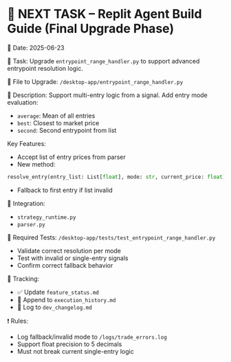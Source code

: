 # 📌 NEXT TASK – Replit Agent Build Guide (Final Upgrade Phase)

📅 Date: 2025-06-23

🧠 Task:
Upgrade `entrypoint_range_handler.py` to support advanced entrypoint resolution logic.

🔧 File to Upgrade:
`/desktop-app/entrypoint_range_handler.py`

🧩 Description:
Support multi-entry logic from a signal. Add entry mode evaluation:

* `average`: Mean of all entries
* `best`: Closest to market price
* `second`: Second entrypoint from list

Key Features:

* Accept list of entry prices from parser
* New method:

```python
resolve_entry(entry_list: List[float], mode: str, current_price: float) -> float
```

* Fallback to first entry if list invalid

📂 Integration:

* `strategy_runtime.py`
* `parser.py`

🧪 Required Tests:
`/desktop-app/tests/test_entrypoint_range_handler.py`

* Validate correct resolution per mode
* Test with invalid or single-entry signals
* Confirm correct fallback behavior

📁 Tracking:

* ✅ Update `feature_status.md`
* 🧾 Append to `execution_history.md`
* 📘 Log to `dev_changelog.md`

❗ Rules:

* Log fallback/invalid mode to `/logs/trade_errors.log`
* Support float precision to 5 decimals
* Must not break current single-entry logic
